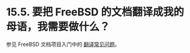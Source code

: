 # 15.5. 要把 FreeBSD 的文档翻译成我的母语，我需要做什么？

参见 FreeBSD 文档项目入门中的 [翻译常见问题](https://docs.freebsd.org/en/books/fdp-primer/#translations)。
